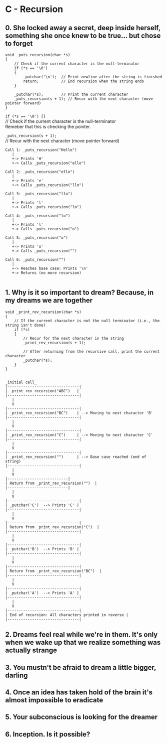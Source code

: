 # C - Recursion

## 0. She locked away a secret, deep inside herself, something she once knew to be true... but chose to forget

```
void _puts_recursion(char *s)
{
    // Check if the current character is the null-terminator
    if (*s == '\0')  
    {
        _putchar('\n');  // Print newline after the string is finished
        return;          // End recursion when the string ends
    }

    _putchar(*s);        // Print the current character
    _puts_recursion(s + 1); // Recur with the next character (move pointer forward)
}

```

`if (*s == '\0') {}`\
// Check if the current character is the null-terminator\
Remeber that this is checking the pointer.

`_puts_recursion(s + 1);`\
// Recur with the next character (move pointer forward)

```
Call 1: _puts_recursion("Hello")
   |
   +-> Prints 'H'
   +-> Calls _puts_recursion("ello")

Call 2: _puts_recursion("ello")
   |
   +-> Prints 'e'
   +-> Calls _puts_recursion("llo")

Call 3: _puts_recursion("llo")
   |
   +-> Prints 'l'
   +-> Calls _puts_recursion("lo")

Call 4: _puts_recursion("lo")
   |
   +-> Prints 'l'
   +-> Calls _puts_recursion("o")

Call 5: _puts_recursion("o")
   |
   +-> Prints 'o'
   +-> Calls _puts_recursion("")

Call 6: _puts_recursion("")
   |
   +-> Reaches base case: Prints '\n'
   +-> Returns (no more recursion)


```

## 1. Why is it so important to dream? Because, in my dreams we are together

```
void _print_rev_recursion(char *s)
{
    // If the current character is not the null terminator (i.e., the string isn't done)
    if (*s)
    {
        // Recur for the next character in the string
        _print_rev_recursion(s + 1);

        // After returning from the recursive call, print the current character
        _putchar(*s);
    }
}


```



```
_initial call_
|--------------------------------|
| _print_rev_recursion("ABC")   |
|--------------------------------|
   |
   V
|--------------------------------|
| _print_rev_recursion("BC")    | --> Moving to next character 'B'
|--------------------------------|
   |
   V
|--------------------------------|
| _print_rev_recursion("C")     | --> Moving to next character 'C'
|--------------------------------|
   |
   V
|--------------------------------|
| _print_rev_recursion("")      | --> Base case reached (end of string)
|--------------------------------|
   |
   V
|---------------------------|
| Return from _print_rev_recursion("")  |
|---------------------------|
   |
   V
|--------------------------------|
| _putchar('C')  --> Prints 'C' |
|--------------------------------|
   |
   V
|--------------------------------|
| Return from _print_rev_recursion("C")  |
|--------------------------------|
   |
   V
|--------------------------------|
| _putchar('B')  --> Prints 'B' |
|--------------------------------|
   |
   V
|--------------------------------|
| Return from _print_rev_recursion("BC")  |
|--------------------------------|
   |
   V
|--------------------------------|
| _putchar('A')  --> Prints 'A' |
|--------------------------------|
   |
   V
|--------------------------------|
| End of recursion: All characters printed in reverse |
|--------------------------------|

```


## 2. Dreams feel real while we're in them. It's only when we wake up that we realize something was actually strange




## 3. You mustn't be afraid to dream a little bigger, darling




## 4. Once an idea has taken hold of the brain it's almost impossible to eradicate





## 5. Your subconscious is looking for the dreamer




## 6. Inception. Is it possible?





